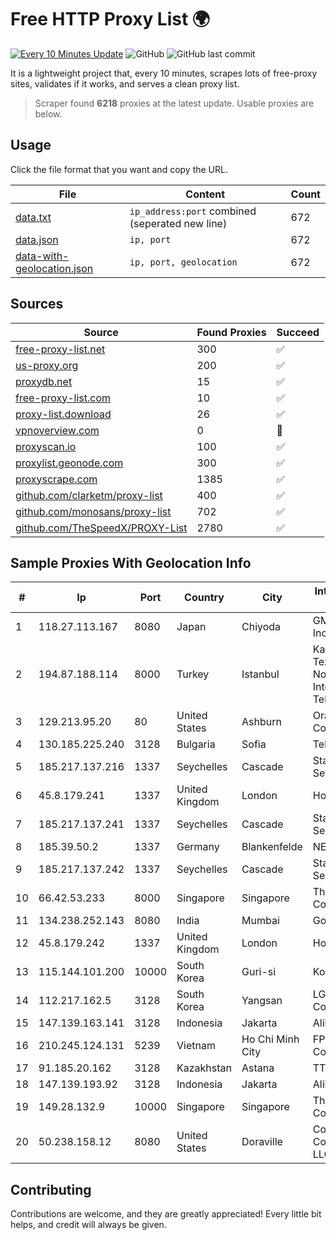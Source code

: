 
# Free HTTP Proxy List 🌍

[![Every 10 Minutes Update](https://github.com/mertguvencli/http-proxy-list/actions/workflows/main.yml/badge.svg?branch=main)](https://github.com/mertguvencli/http-proxy-list/actions/workflows/main.yml)
![GitHub](https://img.shields.io/github/license/mertguvencli/http-proxy-list)
![GitHub last commit](https://img.shields.io/github/last-commit/mertguvencli/http-proxy-list)

It is a lightweight project that, every 10 minutes, scrapes lots of free-proxy sites, validates if it works, and serves a clean proxy list.


> Scraper found **6218** proxies at the latest update. Usable proxies are below.

## Usage

Click the file format that you want and copy the URL.


|File|Content|Count|
|----|-------|-----|
|[data.txt](https://raw.githubusercontent.com/mertguvencli/http-proxy-list/main/proxy-list/data.txt)|`ip_address:port` combined (seperated new line)|672|
|[data.json](https://raw.githubusercontent.com/mertguvencli/http-proxy-list/main/proxy-list/data.json)|`ip, port`|672|
|[data-with-geolocation.json](https://raw.githubusercontent.com/mertguvencli/http-proxy-list/main/proxy-list/data-with-geolocation.json)|`ip, port, geolocation`|672|

## Sources

|Source|Found Proxies|Succeed|
|------|-------------|-------|
|[free-proxy-list.net](https://free-proxy-list.net)|300|✅|
|[us-proxy.org](https://www.us-proxy.org)|200|✅|
|[proxydb.net](http://proxydb.net)|15|✅|
|[free-proxy-list.com](https://free-proxy-list.com/?page=&port=&type%5B%5D=http&type%5B%5D=https&up_time=0&search=Search)|10|✅|
|[proxy-list.download](https://www.proxy-list.download/HTTP)|26|✅|
|[vpnoverview.com](https://vpnoverview.com/privacy/anonymous-browsing/free-proxy-servers)|0|🚫|
|[proxyscan.io](https://www.proxyscan.io)|100|✅|
|[proxylist.geonode.com](https://proxylist.geonode.com/api/proxy-list?limit=300&page=1&sort_by=lastChecked&sort_type=desc&protocols=http,https)|300|✅|
|[proxyscrape.com](https://api.proxyscrape.com/v2/?request=displayproxies&protocol=http&timeout=10000&country=all&ssl=all&anonymity=all)|1385|✅|
|[github.com/clarketm/proxy-list](https://raw.githubusercontent.com/clarketm/proxy-list/master/proxy-list-raw.txt)|400|✅|
|[github.com/monosans/proxy-list](https://raw.githubusercontent.com/monosans/proxy-list/main/proxies/http.txt)|702|✅|
|[github.com/TheSpeedX/PROXY-List](https://raw.githubusercontent.com/TheSpeedX/PROXY-List/master/http.txt)|2780|✅|


## Sample Proxies With Geolocation Info

|#|Ip|Port|Country|City|Internet Service Provider|
|-|--|----|-------|----|-------------------------|
|1|118.27.113.167|8080|Japan|Chiyoda|GMO Internet, Inc.|
|2|194.87.188.114|8000|Turkey|Istanbul|Kadir Huseyin Tezcan Nosspeed Internet Teknolojileri|
|3|129.213.95.20|80|United States|Ashburn|Oracle Corporation|
|4|130.185.225.240|3128|Bulgaria|Sofia|Telepoint Ltd|
|5|185.217.137.216|1337|Seychelles|Cascade|Stallion Network Services Limited|
|6|45.8.179.241|1337|United Kingdom|London|Hostland LLC|
|7|185.217.137.241|1337|Seychelles|Cascade|Stallion Network Services Limited|
|8|185.39.50.2|1337|Germany|Blankenfelde|NETZNUTZ|
|9|185.217.137.242|1337|Seychelles|Cascade|Stallion Network Services Limited|
|10|66.42.53.233|8000|Singapore|Singapore|The Constant Company|
|11|134.238.252.143|8080|India|Mumbai|Google LLC|
|12|45.8.179.242|1337|United Kingdom|London|Hostland LLC|
|13|115.144.101.200|10000|South Korea|Guri-si|Korea Telecom|
|14|112.217.162.5|3128|South Korea|Yangsan|LG DACOM Corporation|
|15|147.139.163.141|3128|Indonesia|Jakarta|Alibaba.com LLC|
|16|210.245.124.131|5239|Vietnam|Ho Chi Minh City|FPT Telecom Company|
|17|91.185.20.162|3128|Kazakhstan|Astana|TTC Network|
|18|147.139.193.92|3128|Indonesia|Jakarta|Alibaba.com LLC|
|19|149.28.132.9|10000|Singapore|Singapore|The Constant Company|
|20|50.238.158.12|8080|United States|Doraville|Comcast Cable Communications, LLC|



## Contributing

Contributions are welcome, and they are greatly appreciated! Every
little bit helps, and credit will always be given.

